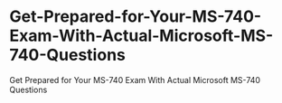 # Get-Prepared-for-Your-MS-740-Exam-With-Actual-Microsoft-MS-740-Questions
Get Prepared for Your MS-740 Exam With Actual Microsoft MS-740 Questions
